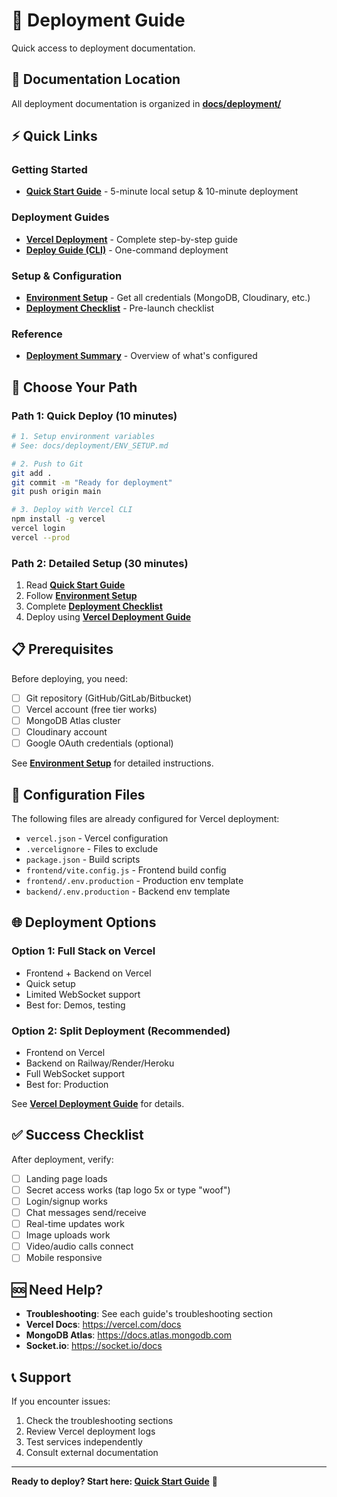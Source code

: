 # 🚀 Deployment Guide

Quick access to deployment documentation.

## 📖 Documentation Location

All deployment documentation is organized in **[docs/deployment/](./docs/deployment/)**

## ⚡ Quick Links

### Getting Started
- **[Quick Start Guide](./docs/deployment/QUICK_START.md)** - 5-minute local setup & 10-minute deployment

### Deployment Guides
- **[Vercel Deployment](./docs/deployment/VERCEL_DEPLOYMENT.md)** - Complete step-by-step guide
- **[Deploy Guide (CLI)](./docs/deployment/DEPLOY_GUIDE.md)** - One-command deployment

### Setup & Configuration
- **[Environment Setup](./docs/deployment/ENV_SETUP.md)** - Get all credentials (MongoDB, Cloudinary, etc.)
- **[Deployment Checklist](./docs/deployment/DEPLOYMENT_CHECKLIST.md)** - Pre-launch checklist

### Reference
- **[Deployment Summary](./docs/deployment/DEPLOYMENT_SUMMARY.md)** - Overview of what's configured

## 🎯 Choose Your Path

### Path 1: Quick Deploy (10 minutes)
```bash
# 1. Setup environment variables
# See: docs/deployment/ENV_SETUP.md

# 2. Push to Git
git add .
git commit -m "Ready for deployment"
git push origin main

# 3. Deploy with Vercel CLI
npm install -g vercel
vercel login
vercel --prod
```

### Path 2: Detailed Setup (30 minutes)
1. Read **[Quick Start Guide](./docs/deployment/QUICK_START.md)**
2. Follow **[Environment Setup](./docs/deployment/ENV_SETUP.md)**
3. Complete **[Deployment Checklist](./docs/deployment/DEPLOYMENT_CHECKLIST.md)**
4. Deploy using **[Vercel Deployment Guide](./docs/deployment/VERCEL_DEPLOYMENT.md)**

## 📋 Prerequisites

Before deploying, you need:

- [ ] Git repository (GitHub/GitLab/Bitbucket)
- [ ] Vercel account (free tier works)
- [ ] MongoDB Atlas cluster
- [ ] Cloudinary account
- [ ] Google OAuth credentials (optional)

See **[Environment Setup](./docs/deployment/ENV_SETUP.md)** for detailed instructions.

## 🔧 Configuration Files

The following files are already configured for Vercel deployment:

- `vercel.json` - Vercel configuration
- `.vercelignore` - Files to exclude
- `package.json` - Build scripts
- `frontend/vite.config.js` - Frontend build config
- `frontend/.env.production` - Production env template
- `backend/.env.production` - Backend env template

## 🌐 Deployment Options

### Option 1: Full Stack on Vercel
- Frontend + Backend on Vercel
- Quick setup
- Limited WebSocket support
- Best for: Demos, testing

### Option 2: Split Deployment (Recommended)
- Frontend on Vercel
- Backend on Railway/Render/Heroku
- Full WebSocket support
- Best for: Production

See **[Vercel Deployment Guide](./docs/deployment/VERCEL_DEPLOYMENT.md)** for details.

## ✅ Success Checklist

After deployment, verify:

- [ ] Landing page loads
- [ ] Secret access works (tap logo 5x or type "woof")
- [ ] Login/signup works
- [ ] Chat messages send/receive
- [ ] Real-time updates work
- [ ] Image uploads work
- [ ] Video/audio calls connect
- [ ] Mobile responsive

## 🆘 Need Help?

- **Troubleshooting**: See each guide's troubleshooting section
- **Vercel Docs**: https://vercel.com/docs
- **MongoDB Atlas**: https://docs.atlas.mongodb.com
- **Socket.io**: https://socket.io/docs

## 📞 Support

If you encounter issues:
1. Check the troubleshooting sections
2. Review Vercel deployment logs
3. Test services independently
4. Consult external documentation

---

**Ready to deploy? Start here: [Quick Start Guide](./docs/deployment/QUICK_START.md)** 🚀

